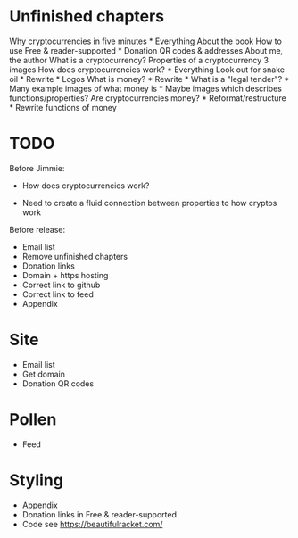 # Unfinished chapters

Why cryptocurrencies in five minutes
    * Everything
About the book
  How to use
  Free & reader-supported
    * Donation QR codes & addresses
  About me, the author
What is a cryptocurrency?
  Properties of a cryptocurrency
    3 images
  How does cryptocurrencies work?
    * Everything
  Look out for snake oil
    * Rewrite
    * Logos
  What is money?
    * Rewrite
    * What is a "legal tender"?
    * Many example images of what money is
    * Maybe images which describes functions/properties?
  Are cryptocurrencies money?
    * Reformat/restructure
    * Rewrite functions of money

# TODO

Before Jimmie:
* How does cryptocurrencies work?

* Need to create a fluid connection between properties to how cryptos work

Before release:
* Email list
* Remove unfinished chapters
* Donation links
* Domain + https hosting
* Correct link to github
* Correct link to feed
* Appendix

# Site

* Email list
* Get domain
* Donation QR codes

# Pollen

* Feed

# Styling

* Appendix
* Donation links in Free & reader-supported
* Code
  see https://beautifulracket.com/

